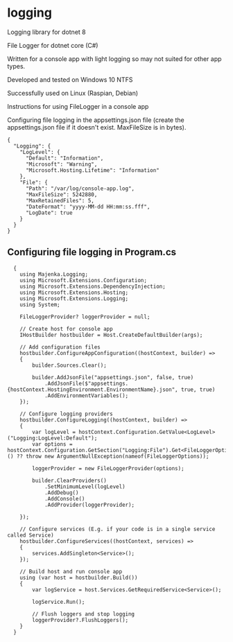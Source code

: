 # logging
Logging library for dotnet 8

File Logger for dotnet core (C#)

Written for a console app with light logging so may not suited for other app types. 

Developed and tested on Windows 10 NTFS

Successfully used on Linux (Raspian, Debian)

Instructions for using FileLogger in a console app

Configuring file logging in the appsettings.json file (create the appsettings.json file if it doesn't exist. MaxFileSize is in bytes).

    {
      "Logging": {
        "LogLevel": {
          "Default": "Information",
          "Microsoft": "Warning",
          "Microsoft.Hosting.Lifetime": "Information"
        },
        "File": {
          "Path": "/var/log/console-app.log",
          "MaxFileSize": 5242880,
          "MaxRetainedFiles": 5,
          "DateFormat": "yyyy-MM-dd HH:mm:ss.fff",
          "LogDate": true
        }
      }
    }

Configuring file logging in Program.cs
--------------------------------------
      {
        using Majenka.Logging;
        using Microsoft.Extensions.Configuration;
        using Microsoft.Extensions.DependencyInjection;
        using Microsoft.Extensions.Hosting;
        using Microsoft.Extensions.Logging;
        using System;
        
        FileLoggerProvider? loggerProvider = null;
        
        // Create host for console app
        IHostBuilder hostbuilder = Host.CreateDefaultBuilder(args);
        
        // Add configuration files  
        hostbuilder.ConfigureAppConfiguration((hostContext, builder) =>
        {
            builder.Sources.Clear();
        
            builder.AddJsonFile("appsettings.json", false, true)
                .AddJsonFile($"appsettings.{hostContext.HostingEnvironment.EnvironmentName}.json", true, true)
                .AddEnvironmentVariables();
        });
        
        // Configure logging providers
        hostbuilder.ConfigureLogging((hostContext, builder) =>
        {
            var logLevel = hostContext.Configuration.GetValue<LogLevel>("Logging:LogLevel:Default");
            var options = hostContext.Configuration.GetSection("Logging:File").Get<FileLoggerOptions>() ?? throw new ArgumentNullException(nameof(FileLoggerOptions));
        
            loggerProvider = new FileLoggerProvider(options);
        
            builder.ClearProviders()
                .SetMinimumLevel(logLevel)
                .AddDebug()
                .AddConsole()
                .AddProvider(loggerProvider);
        
        });
        
        // Configure services (E.g. if your code is in a single service called Service)
        hostbuilder.ConfigureServices((hostContext, services) =>
        {
            services.AddSingleton<Service>();
        });
        
        // Build host and run console app
        using (var host = hostbuilder.Build())
        {
            var logService = host.Services.GetRequiredService<Service>();
        
            logService.Run();
        
            // Flush loggers and stop logging
            loggerProvider?.FlushLoggers();
        }
      }
